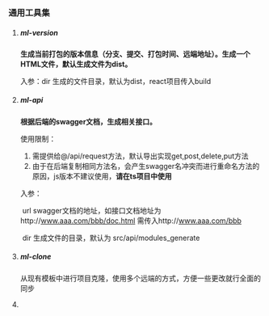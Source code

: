 ### 通用工具集

1. ##### ml-version

   **生成当前打包的版本信息（分支、提交、打包时间、远端地址）。生成一个HTML文件，默认生成文件为dist。**

   入参：dir 生成的文件目录，默认为dist，react项目传入build

2. ##### ml-api

   **根据后端的swagger文档，生成相关接口。**

   使用限制：

   1. 需提供给@/api/request方法，默认导出实现get,post,delete,put方法
   2. 由于在后端复制相同方法名，会产生swagger名冲突而进行重命名方法的原因，js版本不建议使用，**请在ts项目中使用**

   入参：

   ​	url  swagger文档的地址，如接口文档地址为http://www.aaa.com/bbb/doc.html 需传入http://www.aaa.com/bbb

   ​	dir 生成文件的目录，默认为 src/api/modules_generate

3. ##### ml-clone

   从现有模板中进行项目克隆，使用多个远端的方式，方便一些更改就行全面的同步

4. 

   

   
